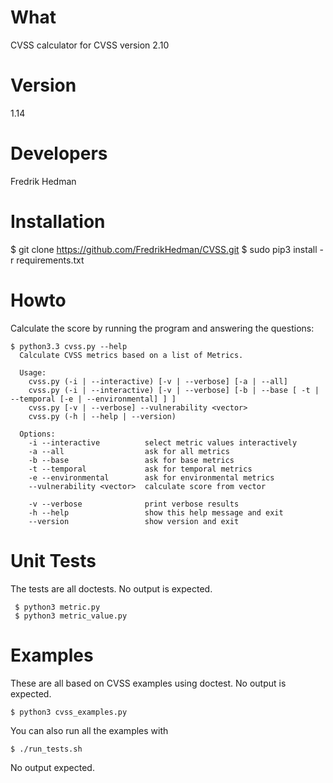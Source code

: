 # What

CVSS calculator for CVSS version 2.10

# Version

1.14

# Developers

Fredrik Hedman

# Installation

  $ git clone https://github.com/FredrikHedman/CVSS.git
  $ sudo pip3 install -r requirements.txt

# Howto

Calculate the score by running the program and answering the questions:

    $ python3.3 cvss.py --help
      Calculate CVSS metrics based on a list of Metrics.

      Usage:
        cvss.py (-i | --interactive) [-v | --verbose] [-a | --all]
        cvss.py (-i | --interactive) [-v | --verbose] [-b | --base [ -t | --temporal [-e | --environmental] ] ]
        cvss.py [-v | --verbose] --vulnerability <vector>
        cvss.py (-h | --help | --version)

      Options:
        -i --interactive          select metric values interactively
        -a --all                  ask for all metrics
        -b --base                 ask for base metrics
        -t --temporal             ask for temporal metrics
        -e --environmental        ask for environmental metrics
        --vulnerability <vector>  calculate score from vector

        -v --verbose              print verbose results
        -h --help                 show this help message and exit
        --version                 show version and exit

# Unit Tests 

The tests are all doctests.  No output is expected.

     $ python3 metric.py
     $ python3 metric_value.py

# Examples

These are all based on CVSS examples using doctest.  No output is
expected.

    $ python3 cvss_examples.py

You can also run all the examples with

    $ ./run_tests.sh

No output expected.
